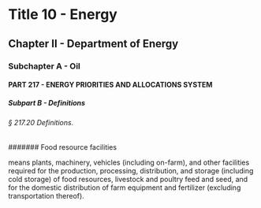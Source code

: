 
# Title 10 - Energy
## Chapter II - Department of Energy
### Subchapter A - Oil
#### PART 217 - ENERGY PRIORITIES AND ALLOCATIONS SYSTEM
##### Subpart B - Definitions
###### § 217.20 Definitions.
####### Food resource facilities

means plants, machinery, vehicles (including on-farm), and other facilities required for the production, processing, distribution, and storage (including cold storage) of food resources, livestock and poultry feed and seed, and for the domestic distribution of farm equipment and fertilizer (excluding transportation thereof).
